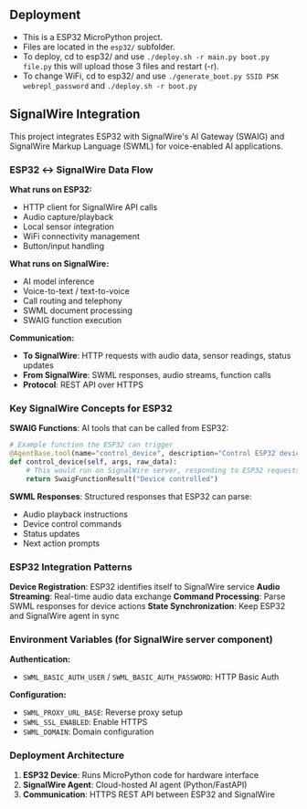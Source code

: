 ## Deployment
* This is a ESP32 MicroPython project.
* Files are located in the `esp32/` subfolder.
* To deploy, cd to esp32/ and use `./deploy.sh -r main.py boot.py file.py` this will upload those 3 files and restart (-r).
* To change WiFi, cd to esp32/ and use `./generate_boot.py SSID PSK webrepl_password` and `./deploy.sh -r boot.py`

## SignalWire Integration

This project integrates ESP32 with SignalWire's AI Gateway (SWAIG) and SignalWire Markup Language (SWML) for voice-enabled AI applications.

### ESP32 ↔ SignalWire Data Flow

**What runs on ESP32:**
- HTTP client for SignalWire API calls
- Audio capture/playback
- Local sensor integration
- WiFi connectivity management
- Button/input handling

**What runs on SignalWire:**
- AI model inference
- Voice-to-text / text-to-voice
- Call routing and telephony
- SWML document processing
- SWAIG function execution

**Communication:**
- **To SignalWire**: HTTP requests with audio data, sensor readings, status updates
- **From SignalWire**: SWML responses, audio streams, function calls
- **Protocol**: REST API over HTTPS

### Key SignalWire Concepts for ESP32

**SWAIG Functions**: AI tools that can be called from ESP32:
```python
# Example function the ESP32 can trigger
@AgentBase.tool(name="control_device", description="Control ESP32 device", parameters={...})
def control_device(self, args, raw_data):
    # This would run on SignalWire server, responding to ESP32 requests
    return SwaigFunctionResult("Device controlled")
```

**SWML Responses**: Structured responses that ESP32 can parse:
- Audio playback instructions
- Device control commands  
- Status updates
- Next action prompts

### ESP32 Integration Patterns

**Device Registration**: ESP32 identifies itself to SignalWire service
**Audio Streaming**: Real-time audio data exchange
**Command Processing**: Parse SWML responses for device actions
**State Synchronization**: Keep ESP32 and SignalWire agent in sync

### Environment Variables (for SignalWire server component)

**Authentication:**
- `SWML_BASIC_AUTH_USER` / `SWML_BASIC_AUTH_PASSWORD`: HTTP Basic Auth

**Configuration:**
- `SWML_PROXY_URL_BASE`: Reverse proxy setup
- `SWML_SSL_ENABLED`: Enable HTTPS
- `SWML_DOMAIN`: Domain configuration

### Deployment Architecture

1. **ESP32 Device**: Runs MicroPython code for hardware interface
2. **SignalWire Agent**: Cloud-hosted AI agent (Python/FastAPI)
3. **Communication**: HTTPS REST API between ESP32 and SignalWire
